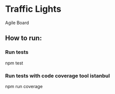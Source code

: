 # Traffic Lights
Agile Board

## How to run:
### Run tests
npm test
### Run tests with code coverage tool istanbul
npm run coverage